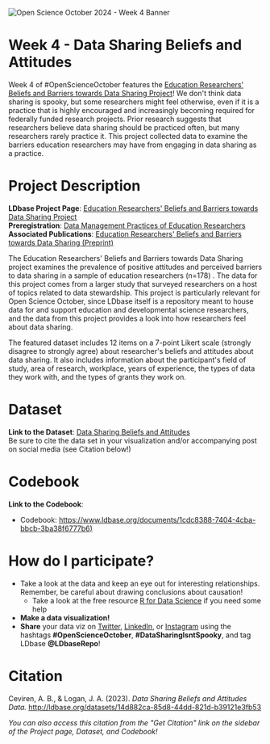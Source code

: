 ![Open Science October 2024 - Week 4 Banner](https://github.com/user-attachments/assets/e17db4d6-24ba-4ec3-a06a-04e84284f134)

# Week 4 - Data Sharing Beliefs and Attitudes
Week 4 of #OpenScienceOctober features the [Education Researchers' Beliefs and Barriers towards Data Sharing Project](https://ldbase.org/projects/dbf4158d-5e7b-407e-993d-da559c189a93)! We don't think data sharing is spooky, but some researchers might feel otherwise, even if it is a practice that is highly encouraged and increasingly becoming required for federally funded research projects. Prior research suggests that researchers believe data sharing should be practiced often, but many researchers rarely practice it. This project collected data to examine the barriers education researchers may have from engaging in data sharing as a practice.

# Project Description

**LDbase Project Page**: [Education Researchers' Beliefs and Barriers towards Data Sharing Project](https://ldbase.org/projects/dbf4158d-5e7b-407e-993d-da559c189a93)  
**Preregistration**: [Data Management Practices of Education Researchers](https://osf.io/8r746)   
**Associated Publications**: [Education Researchers' Beliefs and Barriers towards Data Sharing (Preprint)](https://osf.io/preprints/edarxiv/8y6fd)    

The Education Researchers' Beliefs and Barriers towards Data Sharing project examines the prevalence of positive attitudes and perceived barriers to data sharing in a sample of education researchers (n=178) . The data for this project comes from a larger study that surveyed researchers on a host of topics related to data stewardship. This project is particularly relevant for Open Science October, since LDbase itself is a repository meant to house data for and support education and developmental science researchers, and the data from this project provides a look into how researchers feel about data sharing.

The featured dataset includes 12 items on a 7-point Likert scale (strongly disagree to strongly agree) about researcher's beliefs and attitudes about data sharing. It also includes information about the participant's field of study, area of research, workplace, years of experience, the types of data they work with, and the types of grants they work on.

# Dataset
**Link to the Dataset**: [Data Sharing Beliefs and Attitudes](https://ldbase.org/datasets/14d882ca-85d8-44dd-821d-b39121e3fb53)   
Be sure to cite the data set in your visualization and/or accompanying post on social media (see Citation below!)

# Codebook
**Link to the Codebook**: 
- Codebook: [https://www.ldbase.org/documents/1cdc8388-7404-4cba-bbcb-3ba38f6777b6)](https://ldbase.org/documents/ff3eda6f-de5e-4c4f-a746-999cdd213ee8)
  
# How do I participate?
-  Take a look at the data and keep an eye out for interesting relationships. Remember, be careful about drawing conclusions about causation!
   -  Take a look at the free resource [R for Data Science](https://r4ds.hadley.nz/) if you need some help
- **Make a data visualization!**
- **Share** your data viz on [Twitter](https://twitter.com/LDbaseRepo), [LinkedIn](https://www.linkedin.com/company/ldbaserepo/?viewAsMember=true), or [Instagram](https://www.instagram.com/ldbaserepo/) using the hashtags **#OpenScienceOctober**, **#DataSharingIsntSpooky**, and tag LDbase **@LDbaseRepo**!

# Citation
Ceviren, A. B., & Logan, J. A. (2023). *Data Sharing Beliefs and Attitudes Data.* http://ldbase.org/datasets/14d882ca-85d8-44dd-821d-b39121e3fb53   

*You can also access this citation from the "Get Citation" link on the sidebar of the Project page, Dataset, and Codebook!*

